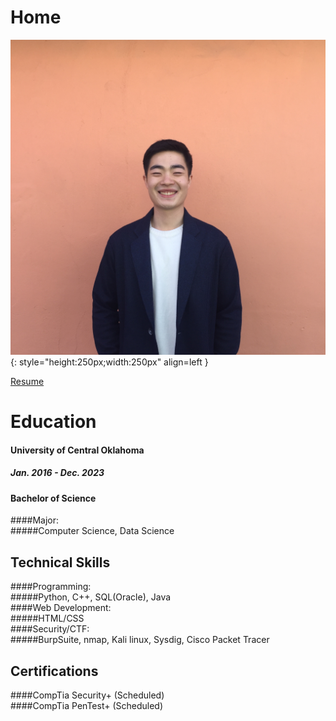 # Home
![screenshot](images/Yong.png){: style="height:250px;width:250px" align=left }


[Resume](images/Yonghyun_Kim_Resume.pdf)

# Education 
#### University of Central Oklahoma<br /> 
##### Jan. 2016 - Dec. 2023

#### Bachelor of Science<br /> 
####Major:  
#####Computer Science, Data Science 

## Technical Skills 
####Programming:<br />
#####Python, C++, SQL(Oracle), Java<br />
####Web Development:<br /> 
#####HTML/CSS<br /> 
####Security/CTF:<br />
#####BurpSuite, nmap, Kali linux, Sysdig, Cisco Packet Tracer
 
## Certifications 
####CompTia Security+ (Scheduled)<br /> 
####CompTia PenTest+ (Scheduled) 
